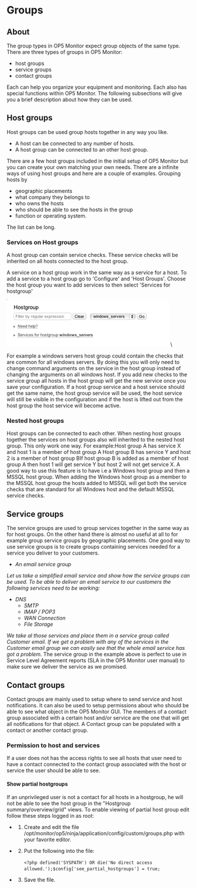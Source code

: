 # Groups

## About

The group types in OP5 Monitor expect group objects of the same type. There are three types of groups in OP5 Monitor:

  - host groups
  - service groups
  - contact groups

Each can help you organize your equipment and monitoring. Each also has special functions within OP5 Monitor. The following subsections will give you a brief description about how they can be used.

## Host groups

Host groups can be used group hosts together in any way you like.

  - A host can be connected to any number of hosts.
  - A host group can be connected to an other host group.

There are a few host groups included in the initial setup of OP5 Monitor but you can create your own matching your own needs.
 There are a infinite ways of using host groups and here are a couple of examples.
 Grouping hosts by

  - geographic placements
  - what company they belongs to
  - who owns the hosts
  - who should be able to see the hosts in the group
  - function or operating system.

The list can be long.

### Services on Host groups

A host group can contain service checks. These service checks will be inherited on all hosts connected to the host group.

A service on a host group work in the same way as a service for a host. To add a service to a host group go to 'Configure' and 'Host Groups'. Choose the host group you want to add services to then select 'Services for hostgroup'

![](images/16482399/16679417.png) \


 For example a windows servers host group could contain the checks that are common for all windows servers. By doing this you will only need to change command arguments on the service in the host group instead of changing the arguments on all windows host.
 If you add new checks to the service group all hosts in the host group will get the new service once you save your configuration.
 If a host group service and a host service should get the same name, the host group service will be used, the host service will still be visible in the configuration and if the host is lifted out from the host group the host service will become active.

### Nested host groups

Host groups can be connected to each other. When nesting host groups together the services on host groups also will inherited to the nested host group. This only work one way.
 For example:Host group A has service X and host 1 is a member of host group A Host group B has service Y and host 2 is a member of host group BIf host group B is added as a member of host group A then host 1 will get service Y but host 2 will not get service X.
A good way to use this feature is to have i.e a Windows host group and then a MSSQL host group. When adding the Windows host group as a member to the MSSQL host group the hosts added to MSSQL will get both the service checks that are standard for all Windows host and the default MSSQL service checks.

## Service groups

The service groups are used to group services together in the same way as for host groups. On the other hand there is almost no useful at all to for example group service groups by geographic placements.
 One good way to use service groups is to create groups containing services needed for a service you deliver to your customers.

- *An email service group*

*Let us take a simplified email service and show how the service groups can be used.*
 *To be able to deliver an email service to our customers the following services need to be working:*

- *DNS*
  - *SMTP*
  - *IMAP / POP3*
  - *WAN Connection*
  - *File Storage*

*We take al those services and place them in a service group called Customer email.*
 *If we get a problem with any of the services in the Customer email group we can easily see that the whole email service has got a problem.*
 The service group in the example above is perfect to use in Service Level Agreement reports (SLA in the OP5 Monitor user manual) to make sure we deliver the service as we promised.

## Contact groups

Contact groups are mainly used to setup where to send service and host notifications. It can also be used to setup permissions about who should be able to see what object in the OP5 Monitor GUI.
 The members of a contact group associated with a certain host and/or service are the one that will get all notifications for that object.
 A Contact group can be populated with a contact or another contact group.

### Permission to host and services

If a user does not has the access rights to see all hosts that user need to have a contact connected to the contact group associated with the host or service the user should be able to see.

#### Show partial hostgroups

If an unprivileged user is not a contact for all hosts in a hostgroup, he will not be able to see the host group in the "Hostgroup summary/overview/grid" views.
 To enable viewing of partial host group edit follow these steps logged in as root:

- 1.  Create and edit the file /opt/monitor/op5/ninja/application/config/custom/groups.php with your favorite editor.
- 2.  Put the following into the file:

      `<?php defined('SYSPATH') OR die('No direct access allowed.');$config['see_partial_hostgroups'] = true;`

- 3.  Save the file.

